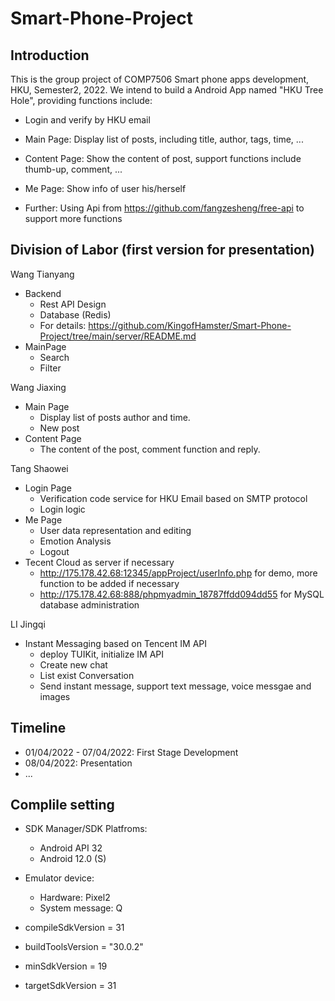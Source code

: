 # Smart-Phone-Project

## Introduction
This is the group project of COMP7506 Smart phone apps development, HKU, Semester2, 2022.
We intend to build a Android App named "HKU Tree Hole", providing functions include:
- Login and verify by HKU email
- Main Page: Display list of posts, including title, author, tags, time, ...
- Content Page: Show the content of post, support functions include thumb-up, comment, ...
- Me Page: Show info of user his/herself

- Further: Using Api from https://github.com/fangzesheng/free-api to support more functions

## Division of Labor (first version for presentation)
Wang Tianyang
- Backend
  - Rest API Design
  - Database (Redis)
  - For details: https://github.com/KingofHamster/Smart-Phone-Project/tree/main/server/README.md
- MainPage
  - Search
  - Filter

Wang Jiaxing
- Main Page
  - Display list of posts author and time.
  - New post
- Content Page
  - The content of the post, comment function and reply. 


Tang Shaowei

- Login Page
  - Verification code service for HKU Email based on SMTP protocol
  - Login logic
- Me Page
  - User data representation and editing
  - Emotion Analysis
  - Logout
- Tecent Cloud as server if necessary
  - http://175.178.42.68:12345/appProject/userInfo.php for demo, more function to be added if necessary
  - http://175.178.42.68:888/phpmyadmin_18787ffdd094dd55 for MySQL database administration


LI Jingqi

- Instant Messaging based on Tencent IM API
  - deploy TUIKit, initialize IM API
  - Create new chat
  - List exist Conversation
  - Send instant message, support text message, voice messgae and images


## Timeline
- 01/04/2022 - 07/04/2022: First Stage Development
- 08/04/2022: Presentation
- ...

## Complile setting
- SDK Manager/SDK Platfroms:
  - Android API 32
  - Android 12.0 (S)
- Emulator device:
  - Hardware: Pixel2
  - System message: Q

- compileSdkVersion = 31
- buildToolsVersion = "30.0.2"
- minSdkVersion = 19
- targetSdkVersion = 31
